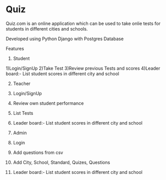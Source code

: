 # Quiz


Quiz.com is an online application which can be used to take onlie tests for students in different cities and schools.

Developed using Python Django with Postgres Database

Features

1) Student

1)Login/SignUp
2)Take Test
3)Review previous Tests and scores
4)Leader board:- List student scores in different city and school

2) Teacher

1) Login/SignUp
2) Review own student performance
3) List Tests
4) Leader board:- List student scores in different city and school


3) Admin

1) Login
2) Add questions from csv
3) Add City, School, Standard, Quizes, Questions
4) Leader board:- List student scores in different city and school
